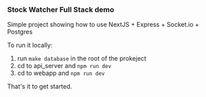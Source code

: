 ### Stock Watcher Full Stack demo

Simple project showing how to use NextJS + Express + Socket.io + Postgres

To run it locally:

1. run `make database` in the root of the prokeject
2. cd to api_server and `npm run dev`
3. cd to webapp and `npm run dev`

That's it to get started.
